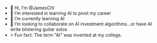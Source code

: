 - 👋 Hi, I’m @JamesCIV
- 👀 I’m interested in learning AI to pivot my career
- 🌱 I’m currently learning AI
- 💞️ I’m looking to collaborate on AI investment algorithms...or have AI write blistering guitar solos
- ⚡ Fun fact: The term "AI" was invented at my college.

<!---
JamesCIV/JamesCIV is a ✨ special ✨ repository because its `README.md` (this file) appears on your GitHub profile.
You can click the Preview link to take a look at your changes.
--->
